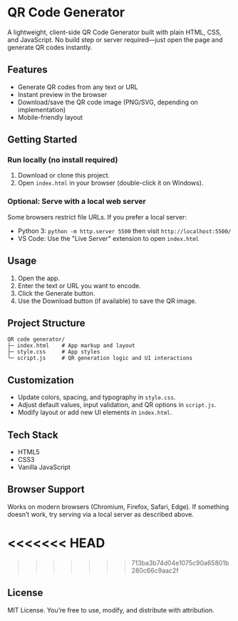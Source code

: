 # QR Code Generator

A lightweight, client-side QR Code Generator built with plain HTML, CSS, and JavaScript. No build step or server required—just open the page and generate QR codes instantly.

## Features
- Generate QR codes from any text or URL
- Instant preview in the browser
- Download/save the QR code image (PNG/SVG, depending on implementation)
- Mobile-friendly layout

## Getting Started

### Run locally (no install required)
1. Download or clone this project.
2. Open `index.html` in your browser (double-click it on Windows).

### Optional: Serve with a local web server
Some browsers restrict file URLs. If you prefer a local server:
- Python 3: `python -m http.server 5500` then visit `http://localhost:5500/`
- VS Code: Use the "Live Server" extension to open `index.html`

## Usage
1. Open the app.
2. Enter the text or URL you want to encode.
3. Click the Generate button.
4. Use the Download button (if available) to save the QR image.

## Project Structure
```
QR code generator/
├─ index.html    # App markup and layout
├─ style.css     # App styles
└─ script.js     # QR generation logic and UI interactions
```

## Customization
- Update colors, spacing, and typography in `style.css`.
- Adjust default values, input validation, and QR options in `script.js`.
- Modify layout or add new UI elements in `index.html`.

## Tech Stack
- HTML5
- CSS3
- Vanilla JavaScript

## Browser Support
Works on modern browsers (Chromium, Firefox, Safari, Edge). If something doesn’t work, try serving via a local server as described above.

<<<<<<< HEAD
=======

>>>>>>> 713ba3b74d04e1075c90a65801b280c66c9aac2f
## License
MIT License. You’re free to use, modify, and distribute with attribution.
